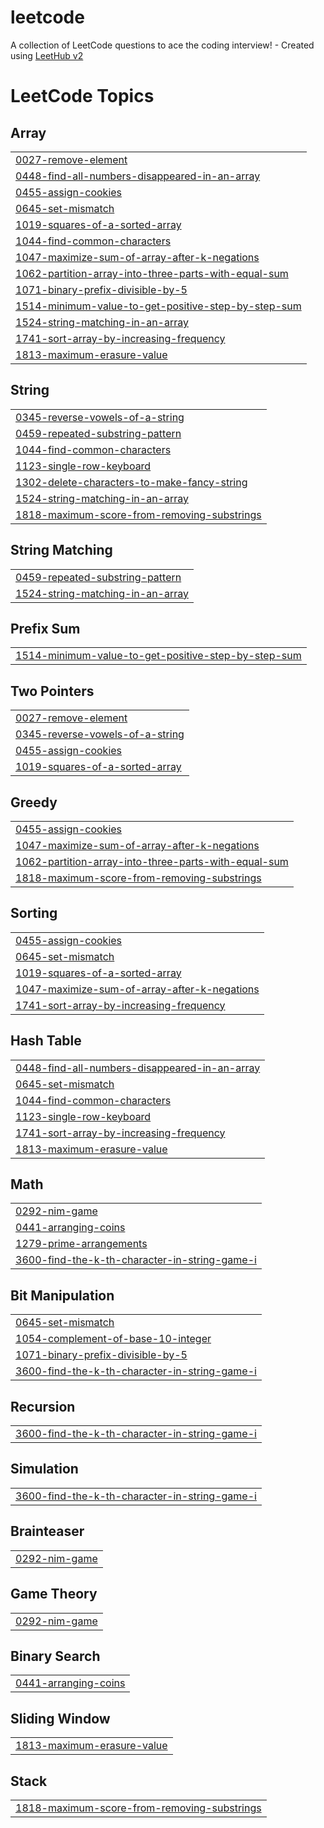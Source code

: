 # leetcode
A collection of LeetCode questions to ace the coding interview! - Created using [LeetHub v2](https://github.com/arunbhardwaj/LeetHub-2.0)

<!---LeetCode Topics Start-->
# LeetCode Topics
## Array
|  |
| ------- |
| [0027-remove-element](https://github.com/hasini28u/leetcode/tree/master/0027-remove-element) |
| [0448-find-all-numbers-disappeared-in-an-array](https://github.com/hasini28u/leetcode/tree/master/0448-find-all-numbers-disappeared-in-an-array) |
| [0455-assign-cookies](https://github.com/hasini28u/leetcode/tree/master/0455-assign-cookies) |
| [0645-set-mismatch](https://github.com/hasini28u/leetcode/tree/master/0645-set-mismatch) |
| [1019-squares-of-a-sorted-array](https://github.com/hasini28u/leetcode/tree/master/1019-squares-of-a-sorted-array) |
| [1044-find-common-characters](https://github.com/hasini28u/leetcode/tree/master/1044-find-common-characters) |
| [1047-maximize-sum-of-array-after-k-negations](https://github.com/hasini28u/leetcode/tree/master/1047-maximize-sum-of-array-after-k-negations) |
| [1062-partition-array-into-three-parts-with-equal-sum](https://github.com/hasini28u/leetcode/tree/master/1062-partition-array-into-three-parts-with-equal-sum) |
| [1071-binary-prefix-divisible-by-5](https://github.com/hasini28u/leetcode/tree/master/1071-binary-prefix-divisible-by-5) |
| [1514-minimum-value-to-get-positive-step-by-step-sum](https://github.com/hasini28u/leetcode/tree/master/1514-minimum-value-to-get-positive-step-by-step-sum) |
| [1524-string-matching-in-an-array](https://github.com/hasini28u/leetcode/tree/master/1524-string-matching-in-an-array) |
| [1741-sort-array-by-increasing-frequency](https://github.com/hasini28u/leetcode/tree/master/1741-sort-array-by-increasing-frequency) |
| [1813-maximum-erasure-value](https://github.com/hasini28u/leetcode/tree/master/1813-maximum-erasure-value) |
## String
|  |
| ------- |
| [0345-reverse-vowels-of-a-string](https://github.com/hasini28u/leetcode/tree/master/0345-reverse-vowels-of-a-string) |
| [0459-repeated-substring-pattern](https://github.com/hasini28u/leetcode/tree/master/0459-repeated-substring-pattern) |
| [1044-find-common-characters](https://github.com/hasini28u/leetcode/tree/master/1044-find-common-characters) |
| [1123-single-row-keyboard](https://github.com/hasini28u/leetcode/tree/master/1123-single-row-keyboard) |
| [1302-delete-characters-to-make-fancy-string](https://github.com/hasini28u/leetcode/tree/master/1302-delete-characters-to-make-fancy-string) |
| [1524-string-matching-in-an-array](https://github.com/hasini28u/leetcode/tree/master/1524-string-matching-in-an-array) |
| [1818-maximum-score-from-removing-substrings](https://github.com/hasini28u/leetcode/tree/master/1818-maximum-score-from-removing-substrings) |
## String Matching
|  |
| ------- |
| [0459-repeated-substring-pattern](https://github.com/hasini28u/leetcode/tree/master/0459-repeated-substring-pattern) |
| [1524-string-matching-in-an-array](https://github.com/hasini28u/leetcode/tree/master/1524-string-matching-in-an-array) |
## Prefix Sum
|  |
| ------- |
| [1514-minimum-value-to-get-positive-step-by-step-sum](https://github.com/hasini28u/leetcode/tree/master/1514-minimum-value-to-get-positive-step-by-step-sum) |
## Two Pointers
|  |
| ------- |
| [0027-remove-element](https://github.com/hasini28u/leetcode/tree/master/0027-remove-element) |
| [0345-reverse-vowels-of-a-string](https://github.com/hasini28u/leetcode/tree/master/0345-reverse-vowels-of-a-string) |
| [0455-assign-cookies](https://github.com/hasini28u/leetcode/tree/master/0455-assign-cookies) |
| [1019-squares-of-a-sorted-array](https://github.com/hasini28u/leetcode/tree/master/1019-squares-of-a-sorted-array) |
## Greedy
|  |
| ------- |
| [0455-assign-cookies](https://github.com/hasini28u/leetcode/tree/master/0455-assign-cookies) |
| [1047-maximize-sum-of-array-after-k-negations](https://github.com/hasini28u/leetcode/tree/master/1047-maximize-sum-of-array-after-k-negations) |
| [1062-partition-array-into-three-parts-with-equal-sum](https://github.com/hasini28u/leetcode/tree/master/1062-partition-array-into-three-parts-with-equal-sum) |
| [1818-maximum-score-from-removing-substrings](https://github.com/hasini28u/leetcode/tree/master/1818-maximum-score-from-removing-substrings) |
## Sorting
|  |
| ------- |
| [0455-assign-cookies](https://github.com/hasini28u/leetcode/tree/master/0455-assign-cookies) |
| [0645-set-mismatch](https://github.com/hasini28u/leetcode/tree/master/0645-set-mismatch) |
| [1019-squares-of-a-sorted-array](https://github.com/hasini28u/leetcode/tree/master/1019-squares-of-a-sorted-array) |
| [1047-maximize-sum-of-array-after-k-negations](https://github.com/hasini28u/leetcode/tree/master/1047-maximize-sum-of-array-after-k-negations) |
| [1741-sort-array-by-increasing-frequency](https://github.com/hasini28u/leetcode/tree/master/1741-sort-array-by-increasing-frequency) |
## Hash Table
|  |
| ------- |
| [0448-find-all-numbers-disappeared-in-an-array](https://github.com/hasini28u/leetcode/tree/master/0448-find-all-numbers-disappeared-in-an-array) |
| [0645-set-mismatch](https://github.com/hasini28u/leetcode/tree/master/0645-set-mismatch) |
| [1044-find-common-characters](https://github.com/hasini28u/leetcode/tree/master/1044-find-common-characters) |
| [1123-single-row-keyboard](https://github.com/hasini28u/leetcode/tree/master/1123-single-row-keyboard) |
| [1741-sort-array-by-increasing-frequency](https://github.com/hasini28u/leetcode/tree/master/1741-sort-array-by-increasing-frequency) |
| [1813-maximum-erasure-value](https://github.com/hasini28u/leetcode/tree/master/1813-maximum-erasure-value) |
## Math
|  |
| ------- |
| [0292-nim-game](https://github.com/hasini28u/leetcode/tree/master/0292-nim-game) |
| [0441-arranging-coins](https://github.com/hasini28u/leetcode/tree/master/0441-arranging-coins) |
| [1279-prime-arrangements](https://github.com/hasini28u/leetcode/tree/master/1279-prime-arrangements) |
| [3600-find-the-k-th-character-in-string-game-i](https://github.com/hasini28u/leetcode/tree/master/3600-find-the-k-th-character-in-string-game-i) |
## Bit Manipulation
|  |
| ------- |
| [0645-set-mismatch](https://github.com/hasini28u/leetcode/tree/master/0645-set-mismatch) |
| [1054-complement-of-base-10-integer](https://github.com/hasini28u/leetcode/tree/master/1054-complement-of-base-10-integer) |
| [1071-binary-prefix-divisible-by-5](https://github.com/hasini28u/leetcode/tree/master/1071-binary-prefix-divisible-by-5) |
| [3600-find-the-k-th-character-in-string-game-i](https://github.com/hasini28u/leetcode/tree/master/3600-find-the-k-th-character-in-string-game-i) |
## Recursion
|  |
| ------- |
| [3600-find-the-k-th-character-in-string-game-i](https://github.com/hasini28u/leetcode/tree/master/3600-find-the-k-th-character-in-string-game-i) |
## Simulation
|  |
| ------- |
| [3600-find-the-k-th-character-in-string-game-i](https://github.com/hasini28u/leetcode/tree/master/3600-find-the-k-th-character-in-string-game-i) |
## Brainteaser
|  |
| ------- |
| [0292-nim-game](https://github.com/hasini28u/leetcode/tree/master/0292-nim-game) |
## Game Theory
|  |
| ------- |
| [0292-nim-game](https://github.com/hasini28u/leetcode/tree/master/0292-nim-game) |
## Binary Search
|  |
| ------- |
| [0441-arranging-coins](https://github.com/hasini28u/leetcode/tree/master/0441-arranging-coins) |
## Sliding Window
|  |
| ------- |
| [1813-maximum-erasure-value](https://github.com/hasini28u/leetcode/tree/master/1813-maximum-erasure-value) |
## Stack
|  |
| ------- |
| [1818-maximum-score-from-removing-substrings](https://github.com/hasini28u/leetcode/tree/master/1818-maximum-score-from-removing-substrings) |
<!---LeetCode Topics End-->